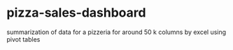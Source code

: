 # pizza-sales-dashboard
summarization of data for a pizzeria for around 50 k columns by excel using pivot tables
